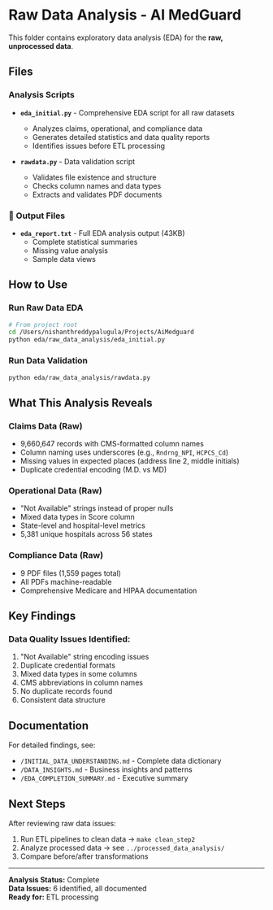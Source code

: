 # Raw Data Analysis - AI MedGuard

This folder contains exploratory data analysis (EDA) for the **raw, unprocessed data**.

## Files

### Analysis Scripts

- **`eda_initial.py`** - Comprehensive EDA script for all raw datasets
  - Analyzes claims, operational, and compliance data
  - Generates detailed statistics and data quality reports
  - Identifies issues before ETL processing

- **`rawdata.py`** - Data validation script
  - Validates file existence and structure
  - Checks column names and data types
  - Extracts and validates PDF documents

### 📄 Output Files

- **`eda_report.txt`** - Full EDA analysis output (43KB)
  - Complete statistical summaries
  - Missing value analysis
  - Sample data views

## How to Use

### Run Raw Data EDA
```bash
# From project root
cd /Users/nishanthreddypalugula/Projects/AiMedguard
python eda/raw_data_analysis/eda_initial.py
```

### Run Data Validation
```bash
python eda/raw_data_analysis/rawdata.py
```

## What This Analysis Reveals

### Claims Data (Raw)
- 9,660,647 records with CMS-formatted column names
- Column naming uses underscores (e.g., `Rndrng_NPI`, `HCPCS_Cd`)
- Missing values in expected places (address line 2, middle initials)
- Duplicate credential encoding (M.D. vs MD)

### Operational Data (Raw)
- "Not Available" strings instead of proper nulls
- Mixed data types in Score column
- State-level and hospital-level metrics
- 5,381 unique hospitals across 56 states

### Compliance Data (Raw)
- 9 PDF files (1,559 pages total)
- All PDFs machine-readable
- Comprehensive Medicare and HIPAA documentation

## Key Findings

### Data Quality Issues Identified:
1. "Not Available" string encoding issues
2. Duplicate credential formats
3. Mixed data types in some columns
4. CMS abbreviations in column names
5. No duplicate records found
6. Consistent data structure

## Documentation

For detailed findings, see:
- `/INITIAL_DATA_UNDERSTANDING.md` - Complete data dictionary
- `/DATA_INSIGHTS.md` - Business insights and patterns
- `/EDA_COMPLETION_SUMMARY.md` - Executive summary

## Next Steps

After reviewing raw data issues:
1. Run ETL pipelines to clean data → `make clean_step2`
2. Analyze processed data → see `../processed_data_analysis/`
3. Compare before/after transformations

---

**Analysis Status:** Complete  
**Data Issues:** 6 identified, all documented  
**Ready for:** ETL processing

